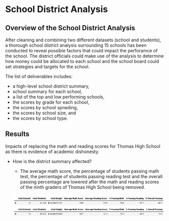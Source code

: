 # School District Analysis

## Overview of the School District Analysis
After cleaning and combining two different datasets (school and students), a thorough school district analysis surrounding 15 schools has been conducted to reveal possible factors that could impact the perforamce of the school.  The district officials could make use of the analysis to determine how money could be allocated to each school and the school board could set strategies and targets for the school.

The list of deliverables includes:
-   a high-level school district summary,
- school summary for each school,
- a list of the top and low performing schools,
- the scores by grade for each school,
- the scores by school spneding,
- the scores by school size, and
- the scores by school type.


## Results
Impacts of replacing the math and reading scores for Thomas High School as there is evidence of academic dishonesty.

- How is the district summary affected?
    - The average math score, the percentage of students passing math test, the percentage of students passing reading test and the overall passing percentage are lowered after the math and reading scores of the ninth graders of Thomas High School being removed.

    ![district_summary_original](https://github.com/SzeWingChan/School_District_Analysis/blob/main/Resources/district_summary_original.png)
    ![district_summary_new](https://github.com/SzeWingChan/School_District_Analysis/blob/main/Resources/district_summary_new.png)


